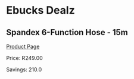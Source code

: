 
# Ebucks Dealz
## Spandex 6-Function Hose - 15m
[Product Page](https://www.ebucks.com/web/shop/productSelected.do?prodId=854693393&catId=704989856)

Price: R249.00

Savings: 210.0


	